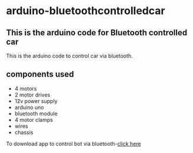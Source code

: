 # arduino-bluetoothcontrolledcar
## This is the arduino code for Bluetooth controlled car
This is the arduino code to control car via bluetooth.
## components used
- 4 motors
- 2 motor drives
- 12v power supply
- arduino uno
- bluetooth module
- 4 motor clamps
- wires
- chassis

To download app to control bot via bluetooth-[click here](https://play.google.com/store/apps/details?id=braulio.calle.bluetoothRCcontroller)
 
